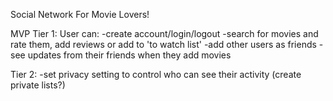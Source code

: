  Social Network For Movie Lovers!


MVP
Tier 1:
User can:
-create account/login/logout
-search for movies and rate them, add reviews or add to 'to watch list'
-add other users as friends
-see updates from their friends when they add movies

Tier 2:
-set privacy setting to control who can see their activity (create private lists?)
